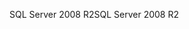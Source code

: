 <span data-ttu-id="78835-101">SQL Server 2008 R2</span><span class="sxs-lookup"><span data-stu-id="78835-101">SQL Server 2008 R2</span></span>